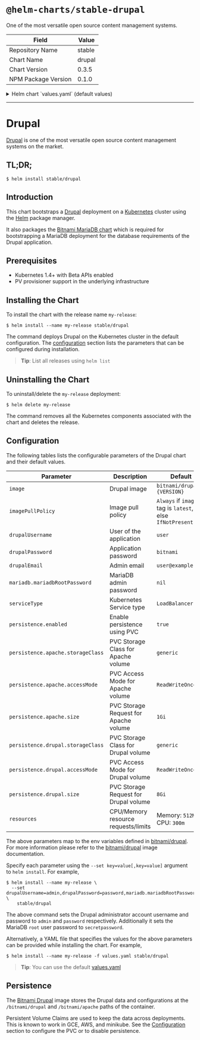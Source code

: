 # `@helm-charts/stable-drupal`

One of the most versatile open source content management systems.

| Field               | Value  |
| ------------------- | ------ |
| Repository Name     | stable |
| Chart Name          | drupal |
| Chart Version       | 0.3.5  |
| NPM Package Version | 0.1.0  |

<details>

<summary>Helm chart `values.yaml` (default values)</summary>

```yaml
## Bitnami Drupal image version
## ref: https://hub.docker.com/r/bitnami/drupal/tags/
##
image: bitnami/drupal:8.2.1-r0

## Specify a imagePullPolicy
## Defaults to 'Always' if image tag is 'latest', else set to 'IfNotPresent'
## ref: http://kubernetes.io/docs/user-guide/images/#pre-pulling-images
##
# imagePullPolicy:

## User of the application
## ref: https://github.com/bitnami/bitnami-docker-drupal#configuration
##
drupalUsername: user

## Application password
## ref: https://github.com/bitnami/bitnami-docker-drupal#configuration
##
drupalPassword: bitnami

## Admin email
## ref: https://github.com/bitnami/bitnami-docker-drupal#configuration
##
drupalEmail: user@example.com

##
## MariaDB chart configuration
##
mariadb:
  ## MariaDB admin password
  ## ref: https://github.com/bitnami/bitnami-docker-mariadb/blob/master/README.md#setting-the-root-password-on-first-run
  ##
  # mariadbRootPassword:

  ## Enable persistence using Persistent Volume Claims
  ## ref: http://kubernetes.io/docs/user-guide/persistent-volumes/
  ##
  persistence:
    enabled: true
    storageClass: generic
    accessMode: ReadWriteOnce
    size: 8Gi

## Kubernetes configuration
## For minikube, set this to NodePort, elsewhere use LoadBalancer
##
serviceType: LoadBalancer

## Enable persistence using Persistent Volume Claims
## ref: http://kubernetes.io/docs/user-guide/persistent-volumes/
##
persistence:
  enabled: true
  apache:
    storageClass: generic
    accessMode: ReadWriteOnce
    size: 1Gi
  drupal:
    storageClass: generic
    accessMode: ReadWriteOnce
    size: 8Gi

## Configure resource requests and limits
## ref: http://kubernetes.io/docs/user-guide/compute-resources/
##
resources:
  requests:
    memory: 512Mi
    cpu: 300m
```

</details>

---

# Drupal

[Drupal](https://www.drupal.org/) is one of the most versatile open source content management systems on the market.

## TL;DR;

```console
$ helm install stable/drupal
```

## Introduction

This chart bootstraps a [Drupal](https://github.com/bitnami/bitnami-docker-drupal) deployment on a [Kubernetes](http://kubernetes.io) cluster using the [Helm](https://helm.sh) package manager.

It also packages the [Bitnami MariaDB chart](https://github.com/kubernetes/charts/tree/master/stable/mariadb) which is required for bootstrapping a MariaDB deployment for the database requirements of the Drupal application.

## Prerequisites

- Kubernetes 1.4+ with Beta APIs enabled
- PV provisioner support in the underlying infrastructure

## Installing the Chart

To install the chart with the release name `my-release`:

```console
$ helm install --name my-release stable/drupal
```

The command deploys Drupal on the Kubernetes cluster in the default configuration. The [configuration](#configuration) section lists the parameters that can be configured during installation.

> **Tip**: List all releases using `helm list`

## Uninstalling the Chart

To uninstall/delete the `my-release` deployment:

```console
$ helm delete my-release
```

The command removes all the Kubernetes components associated with the chart and deletes the release.

## Configuration

The following tables lists the configurable parameters of the Drupal chart and their default values.

| Parameter                         | Description                           | Default                                                  |
| --------------------------------- | ------------------------------------- | -------------------------------------------------------- |
| `image`                           | Drupal image                          | `bitnami/drupal:{VERSION}`                               |
| `imagePullPolicy`                 | Image pull policy                     | `Always` if `image` tag is `latest`, else `IfNotPresent` |
| `drupalUsername`                  | User of the application               | `user`                                                   |
| `drupalPassword`                  | Application password                  | `bitnami`                                                |
| `drupalEmail`                     | Admin email                           | `user@example.com`                                       |
| `mariadb.mariadbRootPassword`     | MariaDB admin password                | `nil`                                                    |
| `serviceType`                     | Kubernetes Service type               | `LoadBalancer`                                           |
| `persistence.enabled`             | Enable persistence using PVC          | `true`                                                   |
| `persistence.apache.storageClass` | PVC Storage Class for Apache volume   | `generic`                                                |
| `persistence.apache.accessMode`   | PVC Access Mode for Apache volume     | `ReadWriteOnce`                                          |
| `persistence.apache.size`         | PVC Storage Request for Apache volume | `1Gi`                                                    |
| `persistence.drupal.storageClass` | PVC Storage Class for Drupal volume   | `generic`                                                |
| `persistence.drupal.accessMode`   | PVC Access Mode for Drupal volume     | `ReadWriteOnce`                                          |
| `persistence.drupal.size`         | PVC Storage Request for Drupal volume | `8Gi`                                                    |
| `resources`                       | CPU/Memory resource requests/limits   | Memory: `512Mi`, CPU: `300m`                             |

The above parameters map to the env variables defined in [bitnami/drupal](http://github.com/bitnami/bitnami-docker-drupal). For more information please refer to the [bitnami/drupal](http://github.com/bitnami/bitnami-docker-drupal) image documentation.

Specify each parameter using the `--set key=value[,key=value]` argument to `helm install`. For example,

```console
$ helm install --name my-release \
  --set drupalUsername=admin,drupalPassword=password,mariadb.mariadbRootPassword=secretpassword \
    stable/drupal
```

The above command sets the Drupal administrator account username and password to `admin` and `password` respectively. Additionally it sets the MariaDB `root` user password to `secretpassword`.

Alternatively, a YAML file that specifies the values for the above parameters can be provided while installing the chart. For example,

```console
$ helm install --name my-release -f values.yaml stable/drupal
```

> **Tip**: You can use the default [values.yaml](values.yaml)

## Persistence

The [Bitnami Drupal](https://github.com/bitnami/bitnami-docker-drupal) image stores the Drupal data and configurations at the `/bitnami/drupal` and `/bitnami/apache` paths of the container.

Persistent Volume Claims are used to keep the data across deployments. This is known to work in GCE, AWS, and minikube.
See the [Configuration](#configuration) section to configure the PVC or to disable persistence.

